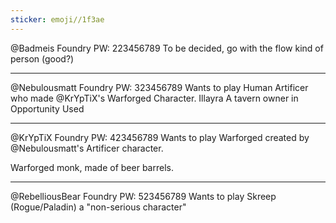 ```yaml
---
sticker: emoji//1f3ae
---
```

@Badmeis Foundry PW: 223456789
To be decided, go with the flow kind of person (good?)



---
@Nebulousmatt Foundry PW: 323456789
Wants to play Human Artificer who made @KrYpTiX's Warforged Character.
Illayra 
A tavern owner in Opportunity
Used 

---
@KrYpTiX Foundry PW: 423456789
Wants to play Warforged created by @Nebulousmatt's Artificer character. 

Warforged monk, made of beer barrels. 

---
@RebelliousBear Foundry PW: 523456789
Wants to play Skreep (Rogue/Paladin) a "non-serious character"


